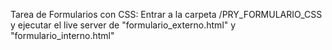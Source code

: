 Tarea de Formularios con CSS: Entrar a la carpeta /PRY_FORMULARIO_CSS y ejecutar el live server de "formulario_externo.html" y "formulario_interno.html"
